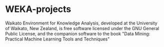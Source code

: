 # WEKA-projects
Waikato Environment for Knowledge Analysis, developed at the University of Waikato, 
New Zealand, is free software licensed under the GNU General Public License, and the 
companion software to the book "Data Mining: Practical Machine Learning Tools and Techniques"
